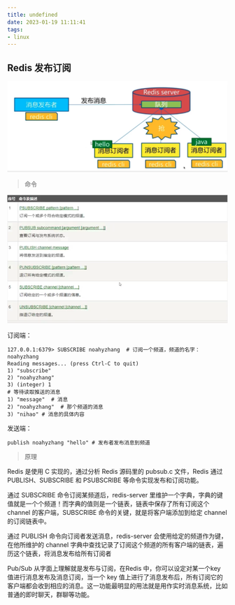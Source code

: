 ```yaml
---
title: undefined
date: 2023-01-19 11:11:41
tags:
- linux
---
```


## Redis 发布订阅

 ![](./image/发布订阅图.png)

> 命令

![](./image/发布订阅命令.png)

订阅端：

```
127.0.0.1:6379> SUBSCRIBE noahyzhang  # 订阅一个频道，频道的名字：noahyzhang
Reading messages... (press Ctrl-C to quit)
1) "subscribe"
2) "noahyzhang"
3) (integer) 1
# 等待读取推送的消息
1) "message"  # 消息
2) "noahyzhang"  # 那个频道的消息
3) "nihao" # 消息的具体内容 
```

发送端：

```
publish noahyzhang "hello" # 发布者发布消息到频道
```

> 原理

Redis 是使用 C 实现的，通过分析 Redis 源码里的 pubsub.c 文件，Redis 通过 PUBLISH、SUBSCRIBE 和 PSUBSCRIBE 等命令实现发布和订阅功能。

通过 SUBSCRIBE 命令订阅某频道后，redis-server 里维护一个字典，字典的键值就是一个个频道！而字典的值则是一个链表，链表中保存了所有订阅这个 channel 的客户端，SUBSCRIBE 命令的关键，就是将客户端添加到给定 channel 的订阅链表中。

通过 PUBLISH 命令向订阅者发送消息，redis-server 会使用给定的频道作为键，在他所维护的 channel 字典中查找记录了订阅这个频道的所有客户端的链表，遍历这个链表，将消息发布给所有订阅者

Pub/Sub 从字面上理解就是发布与订阅，在Redis 中，你可以设定对某一个key 值进行消息发布及消息订阅，当一个 key 值上进行了消息发布后，所有订阅它的客户端都会收到相应的消息。这一功能最明显的用法就是用作实时消息系统，比如普通的即时聊天，群聊等功能。